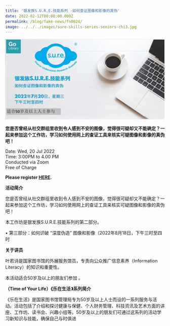 ```yaml
---
title: '银发族S.U.R.E.技能系列 -如何查证图像和影像的真伪'
date: 2022-02-12T00:08:00.000Z
permalink: /blog/fake-news/fn0024/
image: ../../../images/sure-skills-series-seniors-chi3.jpg
---
```


![](../../../images/sure-skills-series-seniors-chi2.jpg)

**您是否曾经从社交群组里收到令人感到不安的图像，觉得很可疑却又不能确定？一起来参加这个工作坊，学习如何使用网上的查证工具来核实可疑图像和影像的真伪吧！**

Date: Wed, 20 Jul 2022 <br>Time: 3:00PM to 4.00 PM<br>Conducted via Zoom<br>Free of Charge

**Please register [HERE](https://www.eventbrite.sg/e/sure-tickets-244285202617).**

**活动简介** 

您是否曾经从社交群组里收到令人感到不安的图像，觉得很可疑却又不能确定？一起来参加这个工作坊，学习如何使用网上的查证工具来核实可疑图像和影像的真伪吧！

本工作坊是银发族S.U.R.E.技能系列的第二部分。

•   第三部分：如何识破 “深度伪造” 图像和影像（2022年8月18日，下午三时至四时



**关于讲员** 

叶若诗是国家图书馆的外展服务馆员，专责向公众推广信息素养（Information Literacy）的知识和重要性。

本活动适合50岁及以上的朋友们参加 。

**（Time of Your Life）《乐在生活 》系列简介** 

《乐在生活》是国家图书馆管理局专为50岁及以上人士而设的一系列服务与活动。活动包括了介绍和探讨健康与保健、个人财务管理、科技资讯及艺术方面的讲座、工作坊、读书会、兴趣小组等。50岁及以上的朋友们可通过这系列的活动学习新知识与技能，确保自己与时俱进